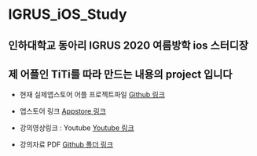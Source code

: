 # IGRUS_iOS_Study
## 인하대학교 동아리 IGRUS 2020 여름방학 ios 스터디장
## 제 어플인 TiTi를 따라 만드는 내용의 project 입니다

* 현재 실제앱스토어 어플 프로젝트파일
[Github 링크](https://github.com/FreeDeveloper97/TiTi)

* 앱스토어 링크
[Appstore 링크](https://apps.apple.com/us/app/id1519159240)

* 강의영상링크 : Youtube
[Youtube 링크](https://youtube.com/playlist?list=PLjKSsFqRADtQ5GW3IRfNltmOvKNy3VHEb)

* 강의자료 PDF
[Github 폴더 링크](https://github.com/FreeDeveloper97/IGRUS_iosStudy/tree/master/스터디%20자료)

